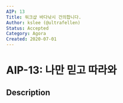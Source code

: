 ```yaml
---
AIP: 13
Title: 워크샵 바다낚시 건의합니다.
Author: kslee (@ultrafellen)
Status: Accepted
Category: Agora
Created: 2020-07-01
---
```


# AIP-13: 나만 믿고 따라와

## Description
